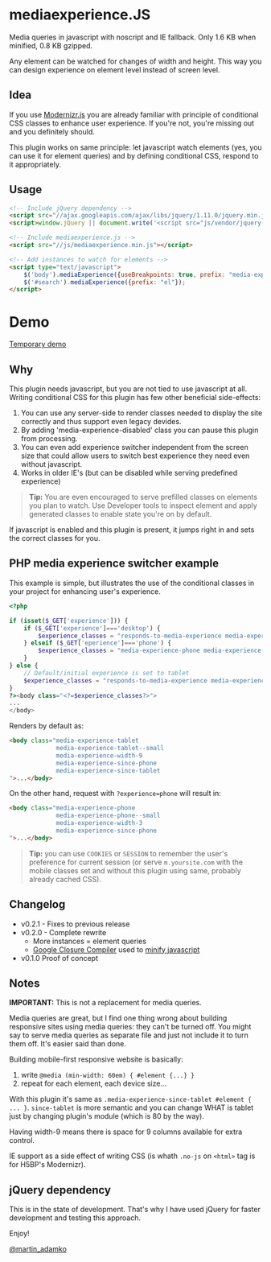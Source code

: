 mediaexperience.JS
==================

Media queries in javascript with noscript and IE fallback.
Only 1.6 KB when minified, 0.8 KB gzipped.

Any element can be watched for changes of width and height. This way you can
design experience on element level instead of screen level.

## Idea

If you use [Modernizr.js][] you are already familiar with principle of
conditional CSS classes to enhance user experience. If you're not, you're
missing out and you definitely should.

This plugin works on same principle: let javascript watch elements (yes, you
can use it for element queries) and by defining conditional CSS, respond to
it appropriately.

## Usage

```html
<!-- Include jQuery dependency -->
<script src="//ajax.googleapis.com/ajax/libs/jquery/1.11.0/jquery.min.js"></script>
<script>window.jQuery || document.write('<script src="js/vendor/jquery-1.11.0.min.js"><\/script>')</script>

<!-- Include mediaexperience.js -->
<script src="//js/mediaexperience.min.js"></script>

<!-- Add instances to watch for elements -->
<script type="text/javascript">
    $('body').mediaExperience({useBreakpoints: true, prefix: "media-experience"});
    $('#search').mediaExperience({prefix: "el"});
</script>
```

# Demo

[Temporary demo](http://www.martinadamko.sk/projects/mediaexperience.js/)

## Why

This plugin needs javascript, but you are not tied to use javascript at all.
Writing conditional CSS for this plugin has few other beneficial side-effects:

1. You can use any server-side to render classes needed to display the
   site correctly and thus support even legacy devides.
1. By adding 'media-experience-disabled' class you can pause this plugin from
   processing.
1. You can even add experience switcher independent from the screen size that
   could allow users to switch best experience they need even without javascript.
1. Works in older IE's (but can be disabled while serving predefined experience)

> **Tip:** You are even encouraged to serve prefilled classes on elements you
> plan to watch. Use Developer tools to inspect element and apply generated
> classes to enable state you're on by default.

If javascript is enabled and this plugin is present, it jumps right in
and sets the correct classes for you.

## PHP media experience switcher example

This example is simple, but illustrates the use of the conditional classes in
your project for enhancing user's experience.

```php
<?php

if (isset($_GET['experience'])) {
    if ($_GET['experience']==='desktop') {
        $experience_classes = "responds-to-media-experience media-experience-desktop media-experience-desktop--small media-experience-width-13 media-experience-since-phone media-experience-since-tablet media-experience-since-desktop";
    } elseif ($_GET['eperience']==='phone') {
        $experience_classes = "media-experience-phone media-experience-phone--small media-experience-width-3 media-experience-since-phone";
    }
} else {
    // Default/initial experience is set to tablet
    $experience_classes = "responds-to-media-experience media-experience-tablet media-experience-tablet--small media-experience-width-9 media-experience-since-phone media-experience-since-tablet";
}
?><body class="<?=$experience_classes?>">
...
</body>
```

Renders by default as:

```html
<body class="media-experience-tablet
             media-experience-tablet--small
             media-experience-width-9
             media-experience-since-phone
             media-experience-since-tablet
">...</body>
```

On the other hand, request with `?experience=phone` will result in:

```html
<body class="media-experience-phone
             media-experience-phone--small
             media-experience-width-3
             media-experience-since-phone
">...</body>
```

> **Tip:** you can use `COOKIES` or `SESSION` to remember the user's preference
> for current session (or serve `m.yoursite.com` with the mobile classes set and
> without this plugin using same, probably already cached CSS).

## Changelog

- v0.2.1 - Fixes to previous release
- v0.2.0 - Complete rewrite
  - More instances = element queries
  - [Google Closure Compiler][GCC] used to [minify javascript][GCCApp]
- v0.1.0 Proof of concept

## Notes

**IMPORTANT:** This is not a replacement for media queries.

Media queries are great, but I find one thing wrong about building responsive
sites using media queries: they can't be turned off. You might say to serve
media queries as separate file and just not include it to turn them off. It's
easier said than done.

Building mobile-first responsive website is basically:

   1. write `@media (min-width: 60em) { #element {...} }`
   1. repeat for each element, each device size...

With this plugin it's same as `.media-experience-since-tablet #element { ... }`.
`since-tablet` is more semantic and you can change WHAT is tablet just by
changing plugin's module (which is 80 by the way).

Having width-9 means there is space for 9 columns available for extra control.

IE support as a side effect of writing CSS (is whath `.no-js` on `<html>` tag
is for H5BP's Modernizr).

## jQuery dependency

This is in the state of development. That's why I have used jQuery for
faster development and testing this approach.

Enjoy!

[@martin_adamko][me]

[me]:     http://twitter.com/martin_adamko
[GCC]:    http://dl.google.com/closure-compiler/compiler-latest.zip
[GCCApp]: http://closure-compiler.appspot.com/

[Modernizr.js]: http://modernizr.com
